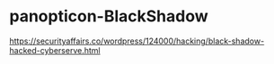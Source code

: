 # panopticon-BlackShadow

https://securityaffairs.co/wordpress/124000/hacking/black-shadow-hacked-cyberserve.html
